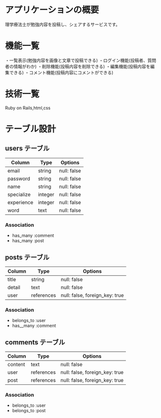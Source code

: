 # アプリケーションの概要
理学療法士が勉強内容を投稿し、シェアするサービスです。

# 機能一覧
・一覧表示(勉強内容を画像と文章で投稿できる)
・ログイン機能(投稿者、質問者の情報がわか)
・削除機能(投稿内容を削除できる)
・編集機能(投稿内容を編集できる)
・コメント機能(投稿内容にコメントができる)



# 技術一覧
Ruby on Rails,html,css

# テーブル設計

## users テーブル

| Column                    | Type    | Options     |
| --------                  | ------- | ----------- |
| email                     | string  | null: false |
| password                  | string  | null: false |
| name                      | string  | null: false |
| specialize                | integer | null: false |
| experience                | integer | null: false |
| word                      | text    | null: false |


### Association

- has_many :comment
- has_many :post

## posts テーブル

| Column                       | Type       | Options                        |
| ---------------------------- | ---------- | ------------------------------ |
| title                        | string     | null: false                    |
| detail                   　  | text       | null: false                    |
| user                         | references | null: false, foreign_key: true |

 ### Association

- belongs_to :user
- has__many  :comment

## comments テーブル

| Column                       | Type       | Options                        |
| ---------------------------- | ---------- | ------------------------------ |
| content                      | text       | null: false                    |
| user                         | references | null: false, foreign_key: true |
| post                         | references | null: false, foreign_key: true |


 ### Association

- belongs_to :user
- belongs_to :post
